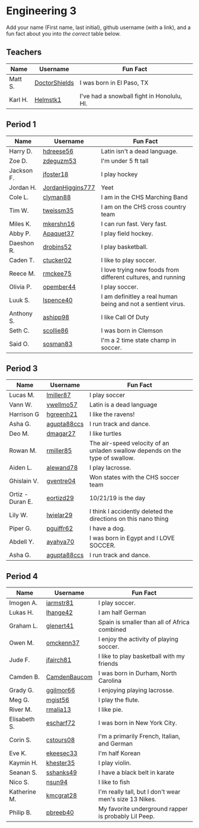 

# Engineering 3

Add your name (First name, last initial), github username (with a link), and a fun fact about you into _the correct_ table below.

## Teachers

Name | Username | Fun Fact
--- | --- | ---
Matt S. | [DoctorShields](https://github.com/DoctorShields) | I was born in El Paso, TX
Karl H. | [Helmstk1](https://github.com/Helmstk1) | I've had a snowball fight in Honolulu, HI.

## Period 1

Name | Username | Fun Fact
--- | --- | ---
Harry D. | [hdreese56](https://github.com/hdreese56) | Latin isn't a dead language.
Zoe D. | [zdeguzm53](https://github.com/zdeguzm53) | I'm under 5 ft tall
Jackson F. | [jfoster18](https://github.com/jfoster18) | I play hockey 
Jordan H. | [JordanHiggins777](https://github.com/JordanHiggins777) | Yeet
Cole L. | [clyman88](https://github.com/clyman88) | I am in the CHS Marching Band
Tim W. | [tweissm35](https://github.com/tweissm35) | I am on the CHS cross country team
Miles K. | [mkershn16](https://github.com/mkershn16) | I can run fast. Very fast.
Abby P. | [Apaquet37](https://github.com/Apaquet37) | I play field hockey.
Daeshon R. | [drobins52](https://github.com/drobins52) | I play basketball.
Caden T. | [ctucker02](https://github.com/ctucker02) | I like to play soccer.
Reece M. | [rmckee75](https://github.com/rmckee75)| I love trying new foods from different cultures, and running
Olivia P. | [opember44](https://github.com/opember44) | I play soccer.
Luuk S. | [lspence40](https://github.com/lspence40) | I am definitley a real human being and not a sentient virus.
Anthony S. | [ashipp98](https://github.com/ashipp98) | I like Call Of Duty
Seth C. | [scollie86](https://github.com/scollie86) | I was born in Clemson
Said O. | [sosman83](https://github.com/sosman83) | I'm a 2 time state champ in soccer.


## Period 3

Name | Username | Fun Fact
--- | --- | --- 
Lucas M. | [lmiller87](https://github.com/lmiller87) | I play soccer
Vann W. | [vwellmo57](http://github.com/vwellmo57) | Latin is a dead language
Harrison G | [hgreenh21](https://github.com/hgreenh21) | I like the ravens!
Asha G. | [agupta88ccs](https://github.com/agupta88) | I run track and dance.
Deo M. | [dmagar27](https://github.com/dmagar27) | I like turtles
Rowan M. | [rmiller85](https://github.com/rmiller85) | The air-speed velocity of an unladen swallow depends on the type of swallow.
Aiden L. | [alewand78](https://github.com/alewand78) | I play lacrosse.
Ghislain V.| [gventre04](https://github.com/gventre04)| Won states with the CHS soccer team
Ortiz - Duran E. | [eortizd29](https://github.com/eortizd29)| 10/21/19 is the day 
Lily W. | [lwielar29](https://github.com/lwielar29)| I think I accidently deleted the directions on this nano thing
Piper G.| [pguiffr62](https://github.com/pguiffr62)| I have a dog. 
Abdell Y.| [ayahya70](https://github.com/ayahya70)| I was born in Egypt and I LOVE SOCCER.
Asha G. | [agupta88ccs](https://github.com/agupta88ccs) | I run track and dance. 

## Period 4

Name | Username | Fun Fact
--- | --- | ---
Imogen A. | [iarmstr81](https://github.com/iarmstr81) | I play soccer.
Lukas H. | [lhange42](https://github.com/lhange42) | I am half German
Graham L. | [glenert41](https://github.com/glenert41) | Spain is smaller than all of Africa combined
Owen M. | [omckenn37](https://github.com/omckenn37) | I enjoy the activity of playing soccer.
Jude F. | [jfairch81](https://github.com/jfairch81) | I like to play basketball with my friends
Camden B. | [CamdenBaucom](https://github.com/CamdenBaucom) | I was born in Durham, North Carolina
Grady G. | [ggilmor66](https://github.com/ggilmor66) | I enjoying playing lacrosse.
Meg G. | [mgist56](https://github.com/mgist56) | I play the flute.
River M. | [rmalia13](https://github.com/rmalia13) | I like pie.
Elisabeth S. |[escharf72](https://github.com/escharf72) | I was born in New York City.
Corin S. | [cstours08](https://github.com/cstours08)| I'm a primarily French, Italian, and German
Eve K. | [ekeesec33](https://gitub.com/ekeesec33)| I'm half Korean
Kaymin H. | [khester35](https://github.com/khester35) | I play violin. 
Seanan S. | [sshanks49](https://github.com/sshanks49) | I have a black belt in karate
Nico S. | [nsun94](https://github.com/nsun94) | I like to fish 
Katherine M.| [kmcgrat28](https://github.com/kmcgrat28)| I'm really tall, but I don't wear men's size 13 Nikes.
Philip B. | [pbreeb40](https://github.com/pbreen40)| My favorite underground rapper is probably Lil Peep.
